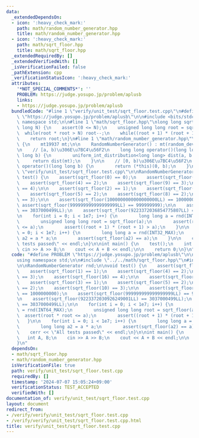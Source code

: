 ```yaml
---
data:
  _extendedDependsOn:
  - icon: ':heavy_check_mark:'
    path: math/random_number_generator.hpp
    title: math/random_number_generator.hpp
  - icon: ':heavy_check_mark:'
    path: math/sqrt_floor.hpp
    title: math/sqrt_floor.hpp
  _extendedRequiredBy: []
  _extendedVerifiedWith: []
  _isVerificationFailed: false
  _pathExtension: cpp
  _verificationStatusIcon: ':heavy_check_mark:'
  attributes:
    '*NOT_SPECIAL_COMMENTS*': ''
    PROBLEM: https://judge.yosupo.jp/problem/aplusb
    links:
    - https://judge.yosupo.jp/problem/aplusb
  bundledCode: "#line 1 \"verify/unit_test/sqrt_floor.test.cpp\"\n#define PROBLEM\
    \ \"https://judge.yosupo.jp/problem/aplusb\"\n\n#include <bits/stdc++.h>\nusing\
    \ namespace std;\n\n#line 1 \"math/sqrt_floor.hpp\"\nlong long sqrt_floor(long\
    \ long N) {\n    assert(0 <= N);\n    unsigned long long root = sqrtl(N);\n  \
    \  while(root * root > N) root--;\n    while((root + 1) * (root + 1) <= N) root++;\n\
    \    return root;\n}\n#line 1 \"math/random_number_generator.hpp\"\nstruct RandomNumberGenerator\
    \ {\n    mt19937 mt;\n\n    RandomNumberGenerator() : mt(random_device()()) {}\n\
    \n    // [a, b)\u306E\u7BC4\u56F2\n    long long operator()(long long a, long\
    \ long b) {\n        uniform_int_distribution<long long> dist(a, b - 1);\n   \
    \     return dist(mt);\n    }\n\n    // [0, b)\u306E\u7BC4\u56F2\n    long long\
    \ operator()(long long b) {\n        return (*this)(0, b);\n    }\n};\n#line 8\
    \ \"verify/unit_test/sqrt_floor.test.cpp\"\n\nRandomNumberGenerator rnd;\n\nvoid\
    \ test() {\n    assert(sqrt_floor(0) == 0);\n    assert(sqrt_floor(1) == 1);\n\
    \    assert(sqrt_floor(4) == 2);\n    assert(sqrt_floor(9) == 3);\n    assert(sqrt_floor(16)\
    \ == 4);\n\n    assert(sqrt_floor(2) == 1);\n    assert(sqrt_floor(3) == 1);\n\
    \    assert(sqrt_floor(5) == 2);\n    assert(sqrt_floor(8) == 2);\n    assert(sqrt_floor(10)\
    \ == 3);\n\n    assert(sqrt_floor(1000000000000000000LL) == 1000000000);\n   \
    \ assert(sqrt_floor(999999999999999999LL) == 999999999);\n\n    assert(sqrt_floor(9223372030926249001LL)\
    \ == 3037000499LL);\n    assert(sqrt_floor(9223372036854775807LL) == 3037000499LL);\n\
    \n    for(int i = 0; i < 1e7; i++) {\n        long long a = rnd(INT64_MAX);\n\
    \        unsigned long long root = sqrt_floor(a);\n        assert(root * root\
    \ <= a);\n        assert((root + 1) * (root + 1) > a);\n    }\n\n    for(int i\
    \ = 0; i < 1e7; i++) {\n        long long a = rnd(INT32_MAX);\n        long long\
    \ a2 = a * a;\n        assert(sqrt_floor(a2) == a);\n    }\n\n    cerr << \"All\
    \ tests passed\" << endl;\n}\n\nint main() {\n    test();\n    int A, B;\n   \
    \ cin >> A >> B;\n    cout << A + B << endl;\n\n    return 0;\n}\n"
  code: "#define PROBLEM \"https://judge.yosupo.jp/problem/aplusb\"\n\n#include <bits/stdc++.h>\n\
    using namespace std;\n\n#include \"../../math/sqrt_floor.hpp\"\n#include \"../../math/random_number_generator.hpp\"\
    \n\nRandomNumberGenerator rnd;\n\nvoid test() {\n    assert(sqrt_floor(0) == 0);\n\
    \    assert(sqrt_floor(1) == 1);\n    assert(sqrt_floor(4) == 2);\n    assert(sqrt_floor(9)\
    \ == 3);\n    assert(sqrt_floor(16) == 4);\n\n    assert(sqrt_floor(2) == 1);\n\
    \    assert(sqrt_floor(3) == 1);\n    assert(sqrt_floor(5) == 2);\n    assert(sqrt_floor(8)\
    \ == 2);\n    assert(sqrt_floor(10) == 3);\n\n    assert(sqrt_floor(1000000000000000000LL)\
    \ == 1000000000);\n    assert(sqrt_floor(999999999999999999LL) == 999999999);\n\
    \n    assert(sqrt_floor(9223372030926249001LL) == 3037000499LL);\n    assert(sqrt_floor(9223372036854775807LL)\
    \ == 3037000499LL);\n\n    for(int i = 0; i < 1e7; i++) {\n        long long a\
    \ = rnd(INT64_MAX);\n        unsigned long long root = sqrt_floor(a);\n      \
    \  assert(root * root <= a);\n        assert((root + 1) * (root + 1) > a);\n \
    \   }\n\n    for(int i = 0; i < 1e7; i++) {\n        long long a = rnd(INT32_MAX);\n\
    \        long long a2 = a * a;\n        assert(sqrt_floor(a2) == a);\n    }\n\n\
    \    cerr << \"All tests passed\" << endl;\n}\n\nint main() {\n    test();\n \
    \   int A, B;\n    cin >> A >> B;\n    cout << A + B << endl;\n\n    return 0;\n\
    }\n"
  dependsOn:
  - math/sqrt_floor.hpp
  - math/random_number_generator.hpp
  isVerificationFile: true
  path: verify/unit_test/sqrt_floor.test.cpp
  requiredBy: []
  timestamp: '2024-07-07 15:05:24+09:00'
  verificationStatus: TEST_ACCEPTED
  verifiedWith: []
documentation_of: verify/unit_test/sqrt_floor.test.cpp
layout: document
redirect_from:
- /verify/verify/unit_test/sqrt_floor.test.cpp
- /verify/verify/unit_test/sqrt_floor.test.cpp.html
title: verify/unit_test/sqrt_floor.test.cpp
---
```

